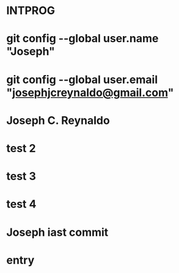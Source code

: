 # INTPROG
# git config --global user.name "Joseph"
# git config --global user.email "josephjcreynaldo@gmail.com"

# Joseph C. Reynaldo
# test 2
# test 3
# test 4
# Joseph iast commit
# entry